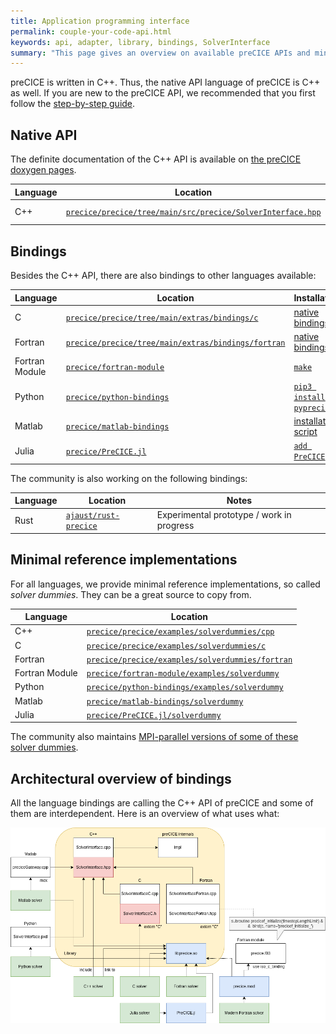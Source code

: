 ```yaml
---
title: Application programming interface
permalink: couple-your-code-api.html
keywords: api, adapter, library, bindings, SolverInterface
summary: "This page gives an overview on available preCICE APIs and minimal reference implementations."
---
```


preCICE is written in C++. Thus, the native API language of preCICE is C++ as well. If you are new to the preCICE API, we recommended that you first follow the [step-by-step guide](couple-your-code-preparing-your-solver.html).

## Native API

The definite documentation of the C++ API is available on [the preCICE doxygen pages](https://precice.org/doxygen/main/classprecice_1_1SolverInterface.html).

| Language       | Location                                                                                    | Installation                                                                  |
|----------------|---------------------------------------------------------------------------------------------|-------------------------------------------------------------------------------|
| C++            | [`precice/precice/tree/main/src/precice/SolverInterface.hpp`](https://github.com/precice/precice/tree/main/src/precice/SolverInterface.hpp)       | Automatically included                                          |

## Bindings

Besides the C++ API, there are also bindings to other languages available:

| Language       | Location                                                                                    | Installation                                                                  |
|----------------|---------------------------------------------------------------------------------------------|-------------------------------------------------------------------------------|
| C              | [`precice/precice/tree/main/extras/bindings/c`](https://github.com/precice/precice/tree/main/extras/bindings/c)       | [native bindings](installation-source-advanced.html#disabling-native-bindings)|
| Fortran        | [`precice/precice/tree/main/extras/bindings/fortran`](https://github.com/precice/precice/tree/main/extras/bindings/fortran) | [native bindings](installation-source-advanced.html#disabling-native-bindings)|
| Fortran Module | [`precice/fortran-module`](https://github.com/precice/fortran-module)                       | [`make`](installation-bindings-fortran.html)                                  |
| Python         | [`precice/python-bindings`](https://github.com/precice/python-bindings)                     | [`pip3 install pyprecice`](installation-bindings-python.html)                 |
| Matlab         | [`precice/matlab-bindings`](https://github.com/precice/matlab-bindings)                     | [installation script](installation-bindings-matlab.html)                      |
| Julia          | [`precice/PreCICE.jl`](https://github.com/precice/PreCICE.jl)                               | [`add PreCICE`](installation-bindings-julia.html)                     |

The community is also working on the following bindings:

| Language       | Location                                                                                    | Notes                                                                  |
|----------------|---------------------------------------------------------------------------------------------|-------------------------------------------------------------------------------|
| Rust           | [`ajaust/rust-precice`](https://github.com/ajaust/rust-precice)                             | Experimental prototype / work in progress

## Minimal reference implementations

For all languages, we provide minimal reference implementations, so called _solver dummies_. They can be a great source to copy from.

| Language       | Location                                                                                                                          |
|----------------|-----------------------------------------------------------------------------------------------------------------------------------|
| C++            | [`precice/precice/examples/solverdummies/cpp`](https://github.com/precice/precice/tree/main/examples/solverdummies/cpp)         |
| C              | [`precice/precice/examples/solverdummies/c`](https://github.com/precice/precice/tree/main/examples/solverdummies/c)             |
| Fortran        | [`precice/precice/examples/solverdummies/fortran`](https://github.com/precice/precice/tree/main/examples/solverdummies/fortran) |
| Fortran Module | [`precice/fortran-module/examples/solverdummy`](https://github.com/precice/fortran-module/tree/master/examples/solverdummy)       |
| Python         | [`precice/python-bindings/examples/solverdummy`](https://github.com/precice/python-bindings/tree/master/examples/solverdummy)     |
| Matlab         | [`precice/matlab-bindings/solverdummy`](https://github.com/precice/matlab-bindings/tree/master/solverdummy)                       |
| Julia          | [`precice/PreCICE.jl/solverdummy`](https://github.com/precice/PreCICE.jl/tree/main/solverdummy)                                   |

The community also maintains [MPI-parallel versions of some of these solver dummies](https://github.com/ajaust/precice-parallel-solverdummies).

## Architectural overview of bindings

All the language bindings are calling the C++ API of preCICE and some of them are interdependent. Here is an overview of what uses what:

![Architectural overview of bindings](images/docs/Bindings.png)
